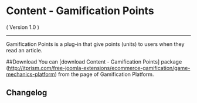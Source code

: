 Content - Gamification Points
==========================
( Version 1.0 )
- - -

Gamification Points is a plug-in that give points (units) to users when they read an article.

##Download
You can [download Content - Gamification Points] package (http://itprism.com/free-joomla-extensions/ecommerce-gamification/game-mechanics-platform) from the page of Gamification Platform.

Changelog
---------
